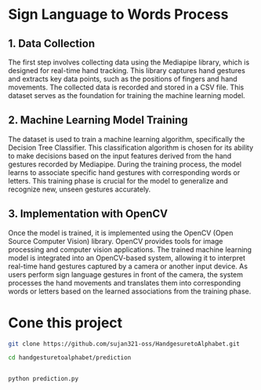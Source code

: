 
# Sign Language to Words Process

## 1. Data Collection
The first step involves collecting data using the Mediapipe library, which is designed for real-time hand tracking. This library captures hand gestures and extracts key data points, such as the positions of fingers and hand movements.
The collected data is recorded and stored in a CSV file. This dataset serves as the foundation for training the machine learning model.
## 2. Machine Learning Model Training
The dataset is used to train a machine learning algorithm, specifically the Decision Tree Classifier. This classification algorithm is chosen for its ability to make decisions based on the input features derived from the hand gestures recorded by Mediapipe.
During the training process, the model learns to associate specific hand gestures with corresponding words or letters. This training phase is crucial for the model to generalize and recognize new, unseen gestures accurately.
## 3. Implementation with OpenCV
Once the model is trained, it is implemented using the OpenCV (Open Source Computer Vision) library. OpenCV provides tools for image processing and computer vision applications.
The trained machine learning model is integrated into an OpenCV-based system, allowing it to interpret real-time hand gestures captured by a camera or another input device.
As users perform sign language gestures in front of the camera, the system processes the hand movements and translates them into corresponding words or letters based on the learned associations from the training phase.


# Cone this project
```bash
git clone https://github.com/sujan321-oss/HandgesuretoAlphabet.git

```

```bash 
cd handgesturetoalphabet/prediction

```

```bash 

python prediction.py

```




